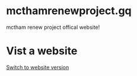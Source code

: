 # mcthamrenewproject.gq
mctham renew project offical website!
# Vist a website
[Switch to website version](https://mcthamrenewproject.gq/index.html)
